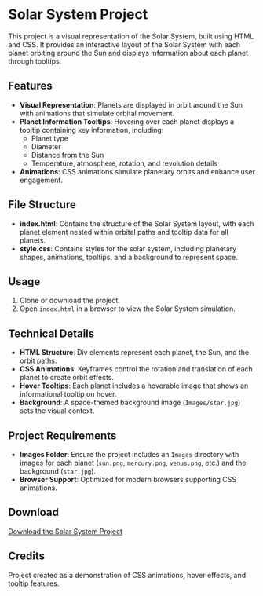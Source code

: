 # Solar System Project

This project is a visual representation of the Solar System, built using HTML and CSS. It provides an interactive layout of the Solar System with each planet orbiting around the Sun and displays information about each planet through tooltips.

## Features

- **Visual Representation**: Planets are displayed in orbit around the Sun with animations that simulate orbital movement.
- **Planet Information Tooltips**: Hovering over each planet displays a tooltip containing key information, including:
  - Planet type
  - Diameter
  - Distance from the Sun
  - Temperature, atmosphere, rotation, and revolution details
- **Animations**: CSS animations simulate planetary orbits and enhance user engagement.

## File Structure

- **index.html**: Contains the structure of the Solar System layout, with each planet element nested within orbital paths and tooltip data for all planets.
- **style.css**: Contains styles for the solar system, including planetary shapes, animations, tooltips, and a background to represent space.

## Usage

1. Clone or download the project.
2. Open `index.html` in a browser to view the Solar System simulation.

## Technical Details

- **HTML Structure**: Div elements represent each planet, the Sun, and the orbit paths.
- **CSS Animations**: Keyframes control the rotation and translation of each planet to create orbit effects.
- **Hover Tooltips**: Each planet includes a hoverable image that shows an informational tooltip on hover.
- **Background**: A space-themed background image (`Images/star.jpg`) sets the visual context.

## Project Requirements

- **Images Folder**: Ensure the project includes an `Images` directory with images for each planet (`sun.png`, `mercury.png`, `venus.png`, etc.) and the background (`star.jpg`).
- **Browser Support**: Optimized for modern browsers supporting CSS animations.

## Download

[Download the Solar System Project](https://github.com/sainamit/solar-system-visualisation.git)

## Credits

Project created as a demonstration of CSS animations, hover effects, and tooltip features.
